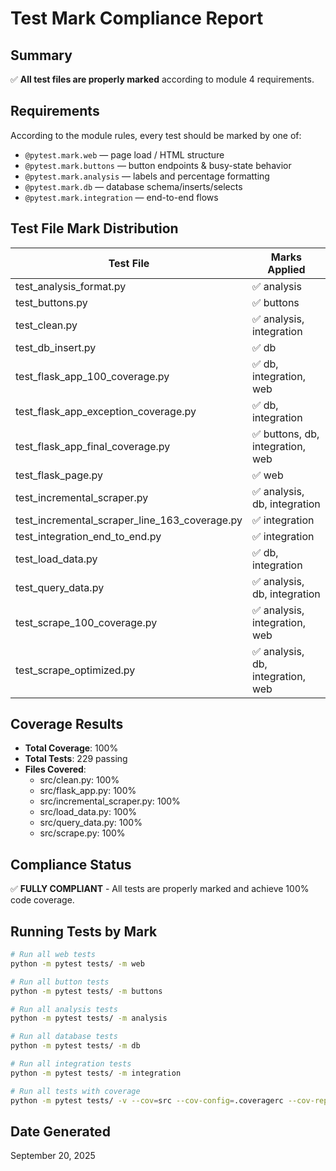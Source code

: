 # Test Mark Compliance Report

## Summary
✅ **All test files are properly marked** according to module 4 requirements.

## Requirements
According to the module rules, every test should be marked by one of:
- `@pytest.mark.web` — page load / HTML structure
- `@pytest.mark.buttons` — button endpoints & busy-state behavior
- `@pytest.mark.analysis` — labels and percentage formatting
- `@pytest.mark.db` — database schema/inserts/selects
- `@pytest.mark.integration` — end-to-end flows

## Test File Mark Distribution

| Test File | Marks Applied |
|-----------|---------------|
| test_analysis_format.py | ✅ analysis |
| test_buttons.py | ✅ buttons |
| test_clean.py | ✅ analysis, integration |
| test_db_insert.py | ✅ db |
| test_flask_app_100_coverage.py | ✅ db, integration, web |
| test_flask_app_exception_coverage.py | ✅ db, integration |
| test_flask_app_final_coverage.py | ✅ buttons, db, integration, web |
| test_flask_page.py | ✅ web |
| test_incremental_scraper.py | ✅ analysis, db, integration |
| test_incremental_scraper_line_163_coverage.py | ✅ integration |
| test_integration_end_to_end.py | ✅ integration |
| test_load_data.py | ✅ db, integration |
| test_query_data.py | ✅ analysis, db, integration |
| test_scrape_100_coverage.py | ✅ analysis, integration, web |
| test_scrape_optimized.py | ✅ analysis, db, integration, web |

## Coverage Results
- **Total Coverage**: 100%
- **Total Tests**: 229 passing
- **Files Covered**: 
  - src/clean.py: 100%
  - src/flask_app.py: 100%
  - src/incremental_scraper.py: 100%
  - src/load_data.py: 100%
  - src/query_data.py: 100%
  - src/scrape.py: 100%

## Compliance Status
✅ **FULLY COMPLIANT** - All tests are properly marked and achieve 100% code coverage.

## Running Tests by Mark

```bash
# Run all web tests
python -m pytest tests/ -m web

# Run all button tests
python -m pytest tests/ -m buttons

# Run all analysis tests
python -m pytest tests/ -m analysis

# Run all database tests
python -m pytest tests/ -m db

# Run all integration tests
python -m pytest tests/ -m integration

# Run all tests with coverage
python -m pytest tests/ -v --cov=src --cov-config=.coveragerc --cov-report=term-missing
```

## Date Generated
September 20, 2025
